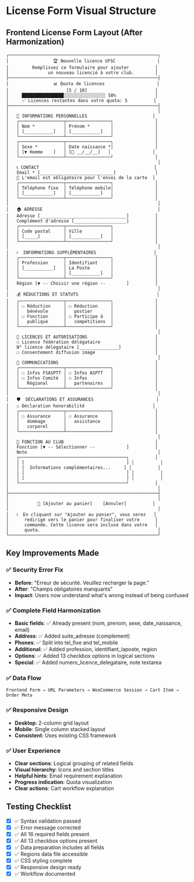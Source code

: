 # License Form Visual Structure

## Frontend License Form Layout (After Harmonization)

```
┌─────────────────────────────────────────────────────────┐
│                 🏆 Nouvelle licence UFSC                │
│         Remplissez ce formulaire pour ajouter          │
│               un nouveau licencié à votre club.        │
├─────────────────────────────────────────────────────────┤
│                 📊 Quota de licences                    │
│                      [5 / 10]                          │
│     ████████████████░░░░░░░░░░░░░░░░ 50%               │
│     ✅ Licences restantes dans votre quota: 5          │
├─────────────────────────────────────────────────────────┤
│                                                         │
│   📝 INFORMATIONS PERSONNELLES                         │
│   ┌─────────────────┬─────────────────┐                │
│   │ Nom *           │ Prénom *        │                │
│   │ [___________]   │ [___________]   │                │
│   └─────────────────┴─────────────────┘                │
│   ┌─────────────────┬─────────────────┐                │
│   │ Sexe *          │ Date naissance *│                │
│   │ [▼ Homme    ]   │ [📅 __/__/__]   │                │
│   └─────────────────┴─────────────────┘                │
│                                                         │
│   📞 CONTACT                                            │
│   Email * [____________________________]               │
│   📧 L'email est obligatoire pour l'envoi de la carte  │
│   ┌─────────────────┬─────────────────┐                │
│   │ Téléphone fixe  │ Téléphone mobile│                │
│   │ [___________]   │ [___________]   │                │
│   └─────────────────┴─────────────────┘                │
│                                                         │
│   🏠 ADRESSE                                            │
│   Adresse [_________________________________]          │
│   Complément d'adresse [____________________]          │
│   ┌─────────────────┬─────────────────┐                │
│   │ Code postal     │ Ville           │                │
│   │ [_____]         │ [___________]   │                │
│   └─────────────────┴─────────────────┘                │
│                                                         │
│   ℹ️  INFORMATIONS SUPPLÉMENTAIRES                      │
│   ┌─────────────────┬─────────────────┐                │
│   │ Profession      │ Identifiant     │                │
│   │ [___________]   │ La Poste        │                │
│   │                 │ [___________]   │                │
│   └─────────────────┴─────────────────┘                │
│   Région [▼ -- Choisir une région --        ]          │
│                                                         │
│   💰 RÉDUCTIONS ET STATUTS                              │
│   ┌─────────────────┬─────────────────┐                │
│   │ ☐ Réduction     │ ☐ Réduction     │                │
│   │   bénévole      │   postier       │                │
│   │ ☐ Fonction      │ ☐ Participe à   │                │
│   │   publique      │   compétitions  │                │
│   └─────────────────┴─────────────────┘                │
│                                                         │
│   📜 LICENCES ET AUTORISATIONS                          │
│   ☐ Licence fédération délégataire                     │
│   N° licence délégataire [_______________]             │
│   ☐ Consentement diffusion image                       │
│                                                         │
│   📢 COMMUNICATIONS                                     │
│   ┌─────────────────┬─────────────────┐                │
│   │ ☐ Infos FSASPTT │ ☐ Infos ASPTT   │                │
│   │ ☐ Infos Comité  │ ☐ Infos         │                │
│   │   Régional      │   partenaires   │                │
│   └─────────────────┴─────────────────┘                │
│                                                         │
│   🛡️  DÉCLARATIONS ET ASSURANCES                        │
│   ☐ Déclaration honorabilité                          │
│   ┌─────────────────┬─────────────────┐                │
│   │ ☐ Assurance     │ ☐ Assurance     │                │
│   │   dommage       │   assistance    │                │
│   │   corporel      │                 │                │
│   └─────────────────┴─────────────────┘                │
│                                                         │
│   👔 FONCTION AU CLUB                                   │
│   Fonction [▼ -- Sélectionner --            ]          │
│   Note                                                  │
│   ┌─────────────────────────────────────────┐          │
│   │ [                                       ] │          │
│   │ [  Informations complémentaires...     ] │          │
│   │ [                                       ] │          │
│   │ [                                       ] │          │
│   └─────────────────────────────────────────┘          │
│                                                         │
├─────────────────────────────────────────────────────────┤
│                                                         │
│           🛒 [Ajouter au panier]    [Annuler]          │
│                                                         │
│   ℹ️  En cliquant sur "Ajouter au panier", vous serez   │
│      redirigé vers le panier pour finaliser votre      │
│      commande. Cette licence sera incluse dans votre   │
│      quota.                                             │
└─────────────────────────────────────────────────────────┘
```

## Key Improvements Made

### ✅ Security Error Fix
- **Before**: "Erreur de sécurité. Veuillez recharger la page."
- **After**: "Champs obligatoires manquants"
- **Impact**: Users now understand what's wrong instead of being confused

### ✅ Complete Field Harmonization
- **Basic fields**: ✅ Already present (nom, prenom, sexe, date_naissance, email)
- **Address**: ✅ Added suite_adresse (complement)
- **Phones**: ✅ Split into tel_fixe and tel_mobile
- **Additional**: ✅ Added profession, identifiant_laposte, region
- **Options**: ✅ Added 13 checkbox options in logical sections
- **Special**: ✅ Added numero_licence_delegataire, note textarea

### ✅ Data Flow
```
Frontend Form → URL Parameters → WooCommerce Session → Cart Item → Order Meta
```

### ✅ Responsive Design
- **Desktop**: 2-column grid layout
- **Mobile**: Single column stacked layout
- **Consistent**: Uses existing CSS framework

### ✅ User Experience
- **Clear sections**: Logical grouping of related fields
- **Visual hierarchy**: Icons and section titles
- **Helpful hints**: Email requirement explanation
- **Progress indication**: Quota visualization
- **Clear actions**: Cart workflow explanation

## Testing Checklist

- [x] ✅ Syntax validation passed
- [x] ✅ Error message corrected
- [x] ✅ All 16 required fields present
- [x] ✅ All 13 checkbox options present  
- [x] ✅ Data preparation includes all fields
- [x] ✅ Regions data file accessible
- [x] ✅ CSS styling complete
- [x] ✅ Responsive design ready
- [x] ✅ Workflow documented